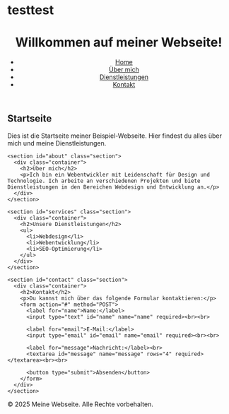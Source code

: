 # testtest

<!DOCTYPE html>
<html lang="de">
<head>
  <meta charset="UTF-8">
  <meta name="viewport" content="width=device-width, initial-scale=1.0">
  <title>Meine Beispiel-Webseite</title>
  <link rel="stylesheet" href="styles.css">
</head>
<body>

  <!-- Header -->
  <header>
    <div class="container">
      <h1>Willkommen auf meiner Webseite!</h1>
      <nav>
        <ul>
          <li><a href="#home">Home</a></li>
          <li><a href="#about">Über mich</a></li>
          <li><a href="#services">Dienstleistungen</a></li>
          <li><a href="#contact">Kontakt</a></li>
        </ul>
      </nav>
    </div>
  </header>

  <!-- Main Content -->
  <main>
    <section id="home" class="section">
      <div class="container">
        <h2>Startseite</h2>
        <p>Dies ist die Startseite meiner Beispiel-Webseite. Hier findest du alles über mich und meine Dienstleistungen.</p>
      </div>
    </section>

    <section id="about" class="section">
      <div class="container">
        <h2>Über mich</h2>
        <p>Ich bin ein Webentwickler mit Leidenschaft für Design und Technologie. Ich arbeite an verschiedenen Projekten und biete Dienstleistungen in den Bereichen Webdesign und Entwicklung an.</p>
      </div>
    </section>

    <section id="services" class="section">
      <div class="container">
        <h2>Unsere Dienstleistungen</h2>
        <ul>
          <li>Webdesign</li>
          <li>Webentwicklung</li>
          <li>SEO-Optimierung</li>
        </ul>
      </div>
    </section>

    <section id="contact" class="section">
      <div class="container">
        <h2>Kontakt</h2>
        <p>Du kannst mich über das folgende Formular kontaktieren:</p>
        <form action="#" method="POST">
          <label for="name">Name:</label>
          <input type="text" id="name" name="name" required><br><br>
          
          <label for="email">E-Mail:</label>
          <input type="email" id="email" name="email" required><br><br>
          
          <label for="message">Nachricht:</label><br>
          <textarea id="message" name="message" rows="4" required></textarea><br><br>
          
          <button type="submit">Absenden</button>
        </form>
      </div>
    </section>
  </main>

  <!-- Footer -->
  <footer>
    <div class="container">
      <p>&copy; 2025 Meine Webseite. Alle Rechte vorbehalten.</p>
    </div>
  </footer>

</body>
</html>
